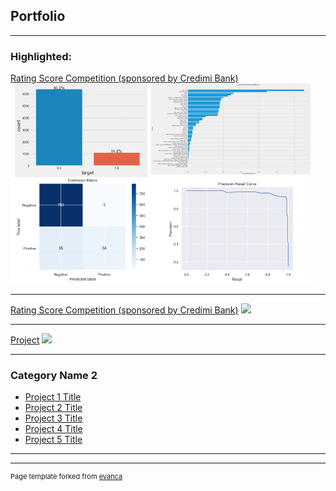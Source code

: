 ## Portfolio

---

### Highlighted: 

[Rating Score Competition (sponsored by Credimi Bank)](/sample_page_2)
<img src="images/Rating_Score.png?raw=true"/>

---
[Rating Score Competition (sponsored by Credimi Bank)](/sample_page)
<img src="images/dummy_thumbnail.jpg?raw=true"/>

---
[Project](/sample_page)
<img src="images/dummy_thumbnail.jpg?raw=true"/>

---

### Category Name 2

- [Project 1 Title](http://example.com/)
- [Project 2 Title](http://example.com/)
- [Project 3 Title](http://example.com/)
- [Project 4 Title](http://example.com/)
- [Project 5 Title](http://example.com/)

---




---
<p style="font-size:11px">Page template forked from <a href="https://github.com/evanca/quick-portfolio">evanca</a></p>
<!-- Remove above link if you don't want to attibute -->
